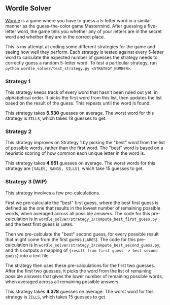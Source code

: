 ## Wordle Solver

[Wordle](https://www.powerlanguage.co.uk/wordle/) is a game where you have to guess a 5-letter word in a similar manner
as the guess-the-color game Mastermind. After guessing a five-letter word, the game tells you whether any of your
letters are in the secret word and whether they are in the correct place.

This is my attempt at coding some different strategies for the game and seeing how well they perform. Each strategy
is tested against every 5-letter word to calculate the expected number of guesses the strategy needs to correctly
guess a random 5-letter word. To test a particular strategy,
run `python wordle_solver/test_strategy.py <STRATEGY_NUMBER>`.

### Strategy 1

This strategy keeps track of every word that hasn't been ruled out yet, in alphabetical order. It picks the first word
from this list, then updates the list based on the result of the guess. This repeats until the word is found.

This strategy takes **5.530** guesses on average. The worst word for this strategy is `ZILLS`, which takes 18 guesses to
get.

### Strategy 2

This strategy improves on Strategy 1 by picking the "best" word from the list of possible words, rather than the first
word. The "best" word is based on a heuristic scoring of how common each unique letter in the word is.

This strategy takes **4.951** guesses on average. The worst words for this strategy are `[SALES, SANGS, SILLS]`,
which take 15 guesses to get.

### Strategy 3 (WIP)

This strategy involves a few pre-calculations.

First we pre-calculate the "best" first guess, where the best first guess is defined as the one that results in the
lowest number of remaining possible words, when averaged across all possible answers. The code for this pre-calculation
is in `wordle_solver/strategy_3/compute_best_first_guess.py` and the best first guess is `LARES`.

Then we pre-calculate the "best" second guess, for every possible result that might come from the first guess (`LARES`).
The code for this pre-calculation is in `wordle_solver/strategy_3/compute_best_second_guess.py`, and this outputs
a mapping of `{result from first guess -> best second guess}` into a text file.

The strategy then uses these pre-calculations for the first two guesses. After the first two guesses, it picks the word
from the list of remaining possible answers that gives the lower number of remaining possible words, when averaged
across all remaining possible answers.

This strategy takes **4.378** guesses on average. The worst word for this strategy is `ZILLS`, which takes 15 guesses
to get.
